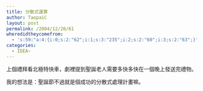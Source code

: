```yaml
---
title: 分散式運算
author: TaopaiC
layout: post
permalink: /2004/12/20/61
wheredidtheycomefrom:
  - 's:59:"a:4:{i:0;s:2:"62";i:1;s:3:"235";i:2;s:2:"60";i:3;s:2:"63";}";'
categories:
  - IDEA~
---
```

上個禮拜看北極特快車，劇裡提到聖誕老人需要多快多快在一個晚上發送完禮物。

我的想法是：聖誕節不過就是個成功的分散式處理計畫嘛。